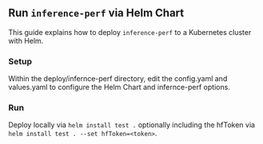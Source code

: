 ## Run `inference-perf` via Helm Chart

This guide explains how to deploy `inference-perf` to a Kubernetes cluster with Helm.

### Setup

Within the deploy/infernce-perf directory, edit the config.yaml and values.yaml to configure the Helm Chart and infernce-perf options.

### Run

Deploy locally via `helm install test .` optionally including the hfToken via `helm install test . --set hfToken=<token>`.